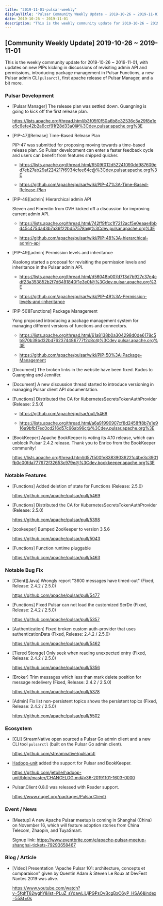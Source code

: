 ```yaml
---
title: "2019-11-01-pulsar-weekly"
displayTitle: "Pulsar Community Weekly Update - 2019-10-26 ~ 2019-11-01"
date: 2019-10-26 ~ 2019-11-01
description: "This is the weekly community update for 2019-10-26 ~ 2019-11-01, with updates on new PIPs kicking in discussions of revisiting admin API and permissions, introducing package management in Pulsar Functions, a new Pulsar admin CLI `pulsarctl`, first apache release of Pulsar Manager, and a bit more."
---
```



## [Community Weekly Update] 2019-10-26 ~ 2019-11-01 

This is the weekly community update for 2019-10-26 ~ 2019-11-01, with updates on new PIPs kicking in discussions of revisiting admin API and permissions, introducing package management in Pulsar Functions, a new Pulsar admin CLI `pulsarctl`, first apache release of Pulsar Manager, and a bit more.

### Pulsar Development

- [Pulsar Manager] The release plan was settled down. Guangning is going to kick off the first release plan.

  https://lists.apache.org/thread.html/b3f05f0f50a6b8c32536c5a29f8e1ce5c6efe42b2a6ccf91f28d33a0@%3Cdev.pulsar.apache.org%3E

- [PIP-47][Release] Time-Based Release Plan

    PIP-47 was submitted for proposing moving towards a time-based release plan. So Pulsar development can enter a faster feedback cycle and users can benefit from features shipped quicker.

    - https://lists.apache.org/thread.html/6509f012d52241090dd987609ed7eb27ab29af224217f6934cfee64c@%3Cdev.pulsar.apache.org%3E
  
    - https://github.com/apache/pulsar/wiki/PIP-47%3A-Time-Based-Release-Plan


- [PIP-48][admin] Hierarchical admin API

    Steven and Florentin from OVH kicked off a discussion for improving current admin API.

    - https://lists.apache.org/thread.html/742ff9ffcc1f7212acf5e0eaae4bbd45c4754a43b7a36f22bd57578a@%3Cdev.pulsar.apache.org%3E
  
    - https://github.com/apache/pulsar/wiki/PIP-48%3A-hierarchical-admin-api

- [PIP-49][admin] Permission levels and inheritance

    Xiaolong started a proposal for revisiting the permission levels and inheritance in the Pulsar admin API.
    
    - https://lists.apache.org/thread.html/d56048b007d713d7b927c37e4cdf23a353852b2f7d6491840f1e3e0f@%3Cdev.pulsar.apache.org%3E
  
    - https://github.com/apache/pulsar/wiki/PIP-49%3A-Permission-levels-and-inheritance

- [PIP-50][Functions] Package Management

    Yong proposed introducing a package management system for managing different versions of functions and connectors.

    - https://lists.apache.org/thread.html/61a8138b0a304298d0de6178c5b870b38bd32bd762374486777f2c8c@%3Cdev.pulsar.apache.org%3E
  
    - https://github.com/apache/pulsar/wiki/PIP-50%3A-Package-Management


- [Document] The broken links in the website have been fixed. Kudos to Guangning and Jennifer.

- [Document] A new discussion thread started to introduce versioning in managing Pulsar client API documentation.

- [Functions] Distributed the CA for KubernetesSecretsTokenAuthProvider (Release: 2.5.0)

    - https://github.com/apache/pulsar/pull/5469

    - https://lists.apache.org/thread.html/a6a91990907cf8d2458ff8b7e1e916a9bfb17ec0cd216d57c66ab96c@%3Cdev.pulsar.apache.org%3E


- [BookKeeper] Apache BookKeeper is voting its 4.10 release, which can unblock Pulsar 2.4.2 release. Thank you to Enrico from the BookKeeper community!

  https://lists.apache.org/thread.html/d57f500fe8383903922fc4be3c3901fb0c00fda777672f32653c979e@%3Cdev.bookkeeper.apache.org%3E

### Notable Features

- [Functions] Added deletion of state for Functions (Release: 2.5.0)

  https://github.com/apache/pulsar/pull/5469
    
    
- [Functions] Distributed the CA for KubernetesSecretsTokenAuthProvider (Release: 2.5.0)

  https://github.com/apache/pulsar/pull/5398
    
- [zookeeper] Bumped ZooKeeper to version 3.5.6

  https://github.com/apache/pulsar/pull/5043
    
- [Functions] Function runtime pluggable

    https://github.com/apache/pulsar/pull/5463


### Notable Bug Fix

- [Client][Java] Wrongly report "3600 messages have timed-out" (Fixed, Release: 2.4.2 / 2.5.0)

    https://github.com/apache/pulsar/pull/5477
    
- [Functions] Fixed Pulsar can not load the customized SerDe (Fixed, Release: 2.4.2 / 2.5.0)

    https://github.com/apache/pulsar/pull/5357
    
- [Authentication] Fixed broken custom auth-provider that uses authenticationData (Fixed, Release: 2.4.2 / 2.5.0)

    https://github.com/apache/pulsar/pull/5462
    
- [Tiered Storage] Only seek when reading unexpected entry (Fixed, Release: 2.4.2 / 2.5.0)

    https://github.com/apache/pulsar/pull/5356
    
- [Broker] Trim messages which less than mark delete position for message redelivery (Fixed, Release: 2.4.2 / 2.5.0)

    https://github.com/apache/pulsar/pull/5378
    
- [Admin] Fix list non-persistent topics shows the persistent topics (Fixed, Release: 2.4.2 / 2.5.0)

    https://github.com/apache/pulsar/pull/5502

### Ecosystem

- [CLI] StreamNative open sourced a Pulsar Go admin client and a new CLI tool `pulsarctl` (built on the Pulsar Go admin client).

    https://github.com/streamnative/pulsarctl
    
    
- [Hadoop-unit](https://github.com/jetoile/hadoop-unit) added the support for Pulsar and BookKeeper.

    https://github.com/jetoile/hadoop-unit/blob/master/CHANGELOG.md#v36-20191101-1603-0000
    
- Pulsar.Client 0.8.0 was released with Reader support.

    https://www.nuget.org/packages/Pulsar.Client/
    

### Event / News

- [Meetup] A new Apache Pulsar meetup is coming in Shanghai (China) on November 16, which will feature adoption stories from China Telecom, Zhaopin, and TuyaSmart.

    Signup link: https://www.eventbrite.com/e/apache-pulsar-meetup-shanghai-tickets-79293658467


### Blog / Article

- [Video] Presentation "Apache Pulsar 101: architecture, concepts et comparaison" given by Quentin Adam & Steven Le Roux at DevFest Nantes 2019 was alive.

    https://www.youtube.com/watch?v=5fqhT82wghY&list=PLuZ_sYdawLiUjPGPsOvBcgBxC6yP_HSA6&index=55&t=0s
